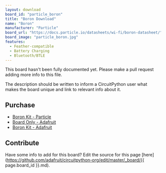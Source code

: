 ```yaml
---
layout: download
board_id: "particle_boron"
title: "Boron Download"
name: "Boron"
manufacturer: "Particle"
board_url: "https://docs.particle.io/datasheets/wi-fi/boron-datasheet/"
board_image: "particle_boron.jpg"
features:
  - Feather-compatible
  - Battery Charging
  - Bluetooth/BTLE
---
```


This board hasn't been fully documented yet. Please make a pull request adding more info to this file.

The description should be written to inform a CircuitPython user what makes the board unique and link to relevant info about it.

## Purchase
* [Boron Kit - Particle](https://store.particle.io/products/boron-kit)
* [Board Only - Adafruit](https://www.adafruit.com/product/3998)
* [Boron Kit - Adafruit](https://www.adafruit.com/product/3994)

## Contribute

Have some info to add for this board? Edit the source for this page [here](https://github.com/adafruit/circuitpython-org/edit/master/_board/{{ page.board_id }}.md).
